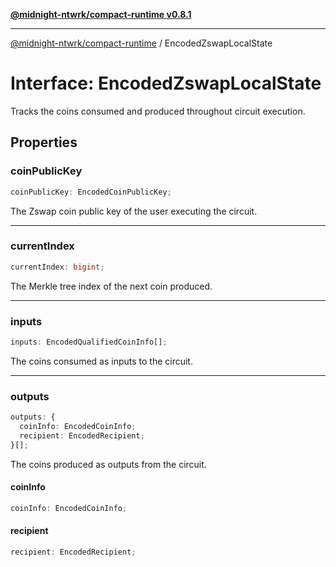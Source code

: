 [**@midnight-ntwrk/compact-runtime v0.8.1**](../README.md)

***

[@midnight-ntwrk/compact-runtime](../globals.md) / EncodedZswapLocalState

# Interface: EncodedZswapLocalState

Tracks the coins consumed and produced throughout circuit execution.

## Properties

### coinPublicKey

```ts
coinPublicKey: EncodedCoinPublicKey;
```

The Zswap coin public key of the user executing the circuit.

***

### currentIndex

```ts
currentIndex: bigint;
```

The Merkle tree index of the next coin produced.

***

### inputs

```ts
inputs: EncodedQualifiedCoinInfo[];
```

The coins consumed as inputs to the circuit.

***

### outputs

```ts
outputs: {
  coinInfo: EncodedCoinInfo;
  recipient: EncodedRecipient;
}[];
```

The coins produced as outputs from the circuit.

#### coinInfo

```ts
coinInfo: EncodedCoinInfo;
```

#### recipient

```ts
recipient: EncodedRecipient;
```
